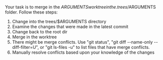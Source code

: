 Your task is to merge in the $ARGUMENTS worktree in the . trees/$ARGUMENTS folder.
Follow these steps:
1. Change into the trees/$ARGUMENTS directory
2. Examine the changes that were made in the latest commit
3. Change back to the root dir
4. Merge in the worktree
5. There might be merge conflicts. Use "git status", "git diff --name-only --diff-filter=U", or "git ls-files -u" to list files that have merge conflicts.
6. Manually resolve conflicts based upon your knowledge of the changes